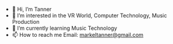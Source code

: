 - 👋 Hi, I’m Tanner
- 👀 I’m interested in the VR World, Computer Technology, Music Production
- 🌱 I’m currently learning Music Technology
- 📫 How to reach me
Email: markeltanner@gmail.com
<!---
TannyWanny/TannyWanny is a ✨ special ✨ repository because its `README.md` (this file) appears on your GitHub profile.
You can click the Preview link to take a look at your changes.
--->
